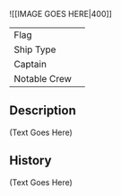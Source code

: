 ![[IMAGE GOES HERE|400]]

|              |     |
| ------------ | --- |
| Flag         |     |
| Ship Type    |     |
| Captain      |     |
| Notable Crew |     |

## Description

(Text Goes Here)

## History

(Text Goes Here)

